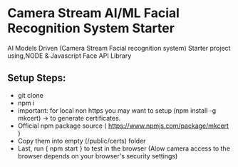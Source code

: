 # Camera Stream AI/ML Facial Recognition System Starter
AI Models Driven (Camera Stream Facial recognition system) Starter project using,NODE & Javascript Face API Library

## Setup Steps:


- git clone
- npm i
- important: for local non https you may want to setup (npm install -g mkcert) -> to generate certificates.
- Official npm package source ( https://www.npmjs.com/package/mkcert )
- Copy them into empty (/public/certs) folder
- Last, run { npm start } to test in the browser (Alow camera access to the browser depends on your browser's security settings)
